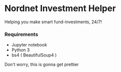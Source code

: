 # Nordnet Investment Helper 

Helping you make smart fund-investments, 24/7! 

### Requirements 
- Jupyter notebook
- Python 3 
- bs4 ( BeautifulSoup4 )

Don't worry, this is gonna get prettier
